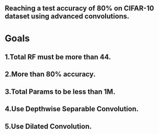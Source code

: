 ## Reaching a test accuracy of 80% on CIFAR-10 dataset using advanced convolutions.
# Goals
  ## 1.Total RF must be more than 44.
  ## 2.More than 80% accuracy.
  ## 3.Total Params to be less than 1M.
  ## 4.Use Depthwise Separable Convolution.
  ## 5.Use Dilated Convolution.


